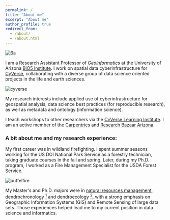 ```yaml
---
permalink: /
title: "About me"
excerpt: "About me"
author_profile: true
redirect_from: 
  - /about/
  - /about.html
---
```

![6a](https://tyson-swetnam.github.io/images/20161121_172132%20(1).jpg)

I am a Research Assistant Professor of [*Geoinformatics*](https://en.wikipedia.org/wiki/Geoinformatics) at the University of Arizona [BIO5 Institute](http://www.bio5.org/). I work on spatial data cyberinfrastructure for [CyVerse](http://www.cyverse.org), collaborating with a diverse group of data science oriented projects in the life and earth sciences.

![cyverse](https://tyson-swetnam.github.io/images/cyverse_cmyk.png)

My research interests include applied use of cyberinfrastructure for geospatial analysis, data science best practices (for reproducible research), as well as metadata and ontology (information science).

I teach workshops to other researchers via the [CyVerse Learning Institute](https://learning.cyverse.org/en/latest/). I am an active member of the [Carpentries](https://carpentries.org/) and [Research Bazaar Arizona](https://researchbazaar.arizona.edu/).

### A bit about me and my research experience:

My first career was in wildland firefighting. I spent summer seasons working for the US DOI National Park Service as a forestry technician, taking graduate courses in the fall and spring. Later, during my Ph.D. program, I worked as a Fire Management Specialist for the USDA Forest Service.

![buffelfire](https://tyson-swetnam.github.io/images/164651_10201197015194368_1194694895_n%20(1).jpg)
      
My Master's and Ph.D. majors were in [natural resources management](https://snre.arizona.edu/), dendrochronology [<sup>1</sup>](https://ltrr.arizona.edu/) and dendroecology [<sup>2</sup>](http://rmtrr.org/), with a strong emphasis on Geographic Information Systems (GIS) and Remote Sensing of large data sets. Those experiences helped lead me to my current position in data science and informatics. 
